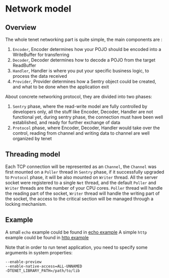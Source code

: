 # Network model

## Overview

The whole tenet networking part is quite simple, the main components are :

1. `Encoder`, Encoder determines how your POJO should be encoded into a WriteBuffer for transferring
2. `Decoder`, Decoder determines how to decode a POJO from the target ReadBuffer
3. `Handler`, Handler is where you put your specific business logic, to process the data received
4. `Provider`, Provider determines how a Sentry object could be created, and what to be done when the application exit

About concrete networking protocol, they are divided into two phases:

1. `Sentry` phase, where the read-write model are fully controlled by developers only, all the stuff like Encoder, Decoder, Handler are not functional yet, during sentry phase, the connection must have been well established, and ready for further exchange of data
2. `Protocol` phase, where Encoder, Decoder, Handler would take over the control, reading from channel and writing data to channel are well organized by tenet

## Threading model

Each TCP connection will be represented as an `Channel`, the `Channel` was first mounted on a `Poller` thread in `Sentry` phase, if it successfully upgraded to `Protocol` phase, it will be also mounted on `Writer` thread.
All the server socket were registered to a single `Net` thread, and the default `Poller` and `Writer` threads are the number of your CPU cores.
`Poller` thread will handle the reading part of the socket, `Writer` thread will handle the writing part of the socket, the access to the critical section will be managed through a locking mechanism.

## Example

A small `echo` example could be found in [echo example](https://github.com/microhardsmith/tenet/blob/master/common/src/test/java/cn/zorcc/common/network/EchoTest.java)
A simple `http` example could be found in [http example](https://github.com/microhardsmith/tenet/blob/master/common/src/test/java/cn/zorcc/common/network/HttpTest.java)

Note that in order to run tenet application, you need to specify some arguments in system properties:

```shell
--enable-preview
--enable-native-access=ALL-UNNAMED
-DTENET_LIBRARY_PATH=/path/to/lib
```

